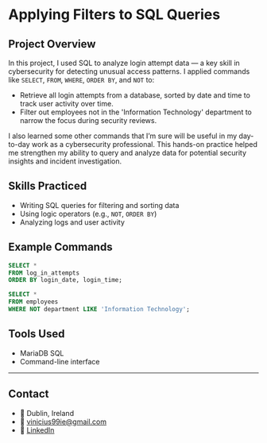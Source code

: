# Applying Filters to SQL Queries

## Project Overview
In this project, I used SQL to analyze login attempt data — a key skill in cybersecurity for detecting unusual access patterns. I applied commands like `SELECT`, `FROM`, `WHERE`, `ORDER BY`, and `NOT` to:

- Retrieve all login attempts from a database, sorted by date and time to track user activity over time.
- Filter out employees not in the 'Information Technology' department to narrow the focus during security reviews.

I also learned some other commands that I’m sure will be useful in my day-to-day work as a cybersecurity professional. This hands-on practice helped me strengthen my ability to query and analyze data for potential security insights and incident investigation.

## Skills Practiced
- Writing SQL queries for filtering and sorting data  
- Using logic operators (e.g., `NOT`, `ORDER BY`)  
- Analyzing logs and user activity  

## Example Commands
```sql
SELECT * 
FROM log_in_attempts 
ORDER BY login_date, login_time;

SELECT * 
FROM employees 
WHERE NOT department LIKE 'Information Technology';
```

## Tools Used
- MariaDB SQL
- Command-line interface

---

## Contact
- 📍 Dublin, Ireland  
- 📧 vinicius99ie@gmail.com  
- 🔗 [LinkedIn](https://linkedin.com/in/viniciusalprado)
